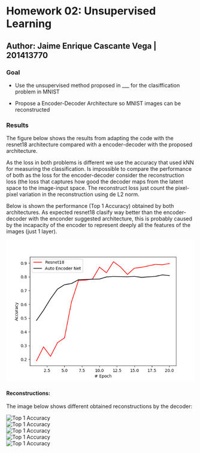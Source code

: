 # Homework 02: Unsupervised Learning

## Author: Jaime Enrique Cascante Vega | 201413770

### Goal

- Use the unsupervised method proposed in ___ for the clasiffication problem in MNIST

- Propose a Encoder-Decoder Architecture so MNIST images can be reconstructed

### Results
  The figure below shows the results from adapting the code with the resnet18 architecture compared with a encoder-decoder  with the proposed architecture.

  
  As the loss in both problems is different we use the accuracy that used kNN for measuring the classification. Is impossible to compare the performance of both as the loss for the encoder-decoder consider the reconstruction loss (the loss that captures how good the decoder maps from the latent space to the image-input space. The reconstruct loss just count the pixel-pixel variation in the reconstruction using de L2 norm.
  
   Below is shown the performance (Top 1 Accuracy) obtained by both architectures. As expected resnet18 clasify way better than the encoder-decoder with the enconder suggested architecture, this is probably caused by the incapacity of the encoder to represent deeply all the features of the images (just 1 layer). 
  
  ![Top 1 Accuracy](./figures/performance.png)  

#### Reconstructions:
  The image below shows different obtained reconstructions by the decoder:
  
  ![Top 1 Accuracy](./figures/im01.png)  
  ![Top 1 Accuracy](./figures/im02.png)  
  ![Top 1 Accuracy](./figures/im03.png)  
  ![Top 1 Accuracy](./figures/im04.png)  
  ![Top 1 Accuracy](./figures/im05.png)  


  

